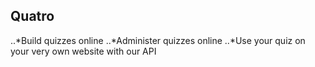 Quatro
----------
..*Build quizzes online
..*Administer quizzes online
..*Use your quiz on your very own website with our API
